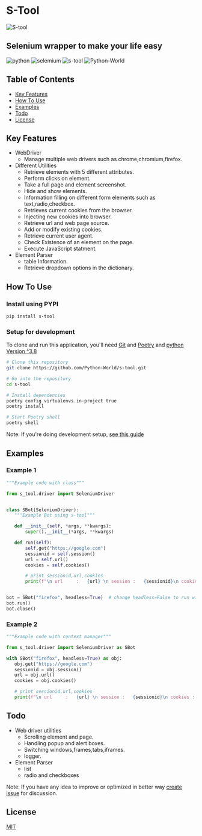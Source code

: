 # S-Tool

![S-tool](https://user-images.githubusercontent.com/33047641/125023819-41998700-e09d-11eb-8076-7fad81f98f70.png)

## Selenium wrapper to make your life easy

![python](https://img.shields.io/badge/Python-FFD43B?style=for-the-badge&logo=python)
![selemium](https://img.shields.io/badge/Selenium-e5dfde?style=for-the-badge&logo=selenium)
![s-tool](https://img.shields.io/badge/S-Tool-3776AB?style=for-the-badge)
![Python-World](https://img.shields.io/badge/Python-World-FFD43B?style=for-the-badge&logo=python&logoColor=white)

## Table of Contents

- [Key Features](#key-features)
- [How To Use](#how-to-use)
- [Examples](#examples)
- [Todo](#todo)
- [License](#license)

## Key Features

- WebDriver
  - Manage multiple web drivers such as chrome,chromium,firefox.
- Different Utilities
  - Retrieve elements with 5 different attributes.
  - Perform clicks on element.
  - Take a full page and element screenshot.
  - Hide and show elements.
  - Information filling on different form elements such as text,radio,checkbox.
  - Retrieves current cookies from the browser.
  - Injecting new cookies into browser.
  - Retrieve url and web page source.
  - Add or modify existing cookies.
  - Retrieve current user agent.
  - Check Existence of an element on the page.
  - Execute JavaScript statment.
- Element Parser
  - table Information.
  - Retrieve dropdown options in the dictionary.

## How To Use

### Install using PYPI

```bash
pip install s-tool
```

### Setup for development

To clone and run this application, you'll need [Git](https://git-scm.com) and
[Poetry](https://python-poetry.org/) and [python Version ^3.8](http://python.org/)

```bash
# Clone this repository
git clone https://github.com/Python-World/s-tool.git

# Go into the repository
cd s-tool

# Install dependencies
poetry config virtualenvs.in-project true
poetry install

# Start Poetry shell
poetry shell
```

Note: If you're doing development setup, [see this guide](CONTRIBUTING)

## Examples

### Example 1

```python
"""Example code with class"""

from s_tool.driver import SeleniumDriver


class SBot(SeleniumDriver):
   """Example Bot using s-tool"""

   def __init__(self, *args, **kwargs):
       super().__init__(*args, **kwargs)

   def run(self):
       self.get("https://google.com")
       sessionid = self.session()
       url = self.url()
       cookies = self.cookies()

       # print sessionid,url,cookies
       print(f"\n url     :   {url} \n session :   {sessionid}\n cookies :   {cookies}\n")


bot = SBot("firefox", headless=True)  # change headless=False to run with gui mode
bot.run()
bot.close()

```

### Example 2

```python
"""Example code with context manager"""

from s_tool.driver import SeleniumDriver as SBot

with SBot("firefox", headless=True) as obj:
   obj.get("https://google.com")
   sessionid = obj.session()
   url = obj.url()
   cookies = obj.cookies()

   # print sessionid,url,cookies
   print(f"\n url     :   {url} \n session :   {sessionid}\n cookies :   {cookies}\n")

```

## Todo

- Web driver utilities
  - Scrolling element and page.
  - Handling popup and alert boxes.
  - Switching windows,frames,tabs,iframes.
  - logger.
- Element Parser
  - list
  - radio and checkboxes

Note: If you have any idea to improve or optimized in better way
[create issue](https://github.com/Python-World/s-tool/issues/new) for discussion.

## License

[MIT](LICENSE)
